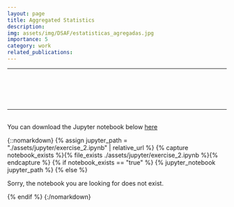 ```yaml
---
layout: page
title: Aggregated Statistics
description: 
img: assets/img/DSAF/estatisticas_agregadas.jpg
importance: 5
category: work
related_publications:
---
```

<hr>
<br>

<object data="/assets/pdf/CDAF/estatisticas_agregadas.pdf" type="application/pdf" width="900" height="900"></object>

<br>
<br>
<hr>
<br>
You can download the Jupyter notebook below <a href='https://github.com/SALabUFMG/SALabUFMG.github.io/blob/master/assets/jupyter/exercise_2.ipynb'>here</a>

{::nomarkdown}
{% assign jupyter_path = "./assets/jupyter/exercise_2.ipynb" | relative_url %}
{% capture notebook_exists %}{% file_exists ./assets/jupyter/exercise_2.ipynb %}{% endcapture %}
{% if notebook_exists == "true" %}
    {% jupyter_notebook jupyter_path %}
{% else %}
    <p>Sorry, the notebook you are looking for does not exist.</p>
{% endif %}
{:/nomarkdown}